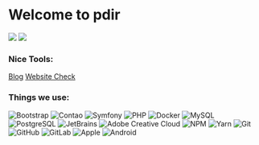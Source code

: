 
# Welcome to pdir 

![](https://raw.githubusercontent.com/pdir/.github/output/github-contribution-grid-snake-dark.svg#gh-dark-mode-only)
![](https://raw.githubusercontent.com/pdir/.github/output/github-contribution-grid-snake.svggh-light-mode-only)

### Nice Tools:

[Blog](https://pdir.de/agentur-webdesign-blog.html)
[Website Check](https://pdir.de/website-check.html)

### Things we use:

![Bootstrap](https://img.shields.io/badge/-Bootstrap-563D7C?style=flat-square&logo=bootstrap&logoColor=white)
![Contao](https://img.shields.io/badge/-Contao-D33C43?style=flat-square&logo=Contao&logoColor=white)
![Symfony](https://img.shields.io/badge/-Symfony-FF2D20?style=flat-square&logo=Symfony&logoColor=white)
![PHP](https://img.shields.io/badge/-PHP-777BB4?style=flat-square&logo=PHP&logoColor=white)
![Docker](https://img.shields.io/badge/-Docker-2496ED?style=flat-square&logo=Docker&logoColor=white)
![MySQL](https://img.shields.io/badge/-MySQL-4479A1?style=flat-square&logo=MySQL&logoColor=white)
![PostgreSQL](https://img.shields.io/badge/-PostgreSQL-336791?style=flat-square&logo=PostgreSQL&logoColor=white)
![JetBrains](https://img.shields.io/badge/-JetBrains-000000?style=flat-square&logo=JetBrains&logoColor=white)
![Adobe Creative Cloud](https://img.shields.io/badge/-Adobe_Creative_Cloud-DA1F26?style=flat-square&logo=Adobe-Creative-Cloud&logoColor=white)
![NPM](https://img.shields.io/badge/-NPM-CB3837?style=flat-square&logo=NPM&logoColor=white)
![Yarn](https://img.shields.io/badge/-Yarn-2C8EBB?style=flat-square&logo=Yarn&logoColor=white)
![Git](https://img.shields.io/badge/-Git-F05032?style=flat-square&logo=Git&logoColor=white)
![GitHub](https://img.shields.io/badge/-GitHub-181717?style=flat-square&logo=GitHub&logoColor=white)
![GitLab](https://img.shields.io/badge/-GitLab-FCA121?style=flat-square&logo=GitLab&logoColor=white)
![Apple](https://img.shields.io/badge/-Apple-999999?style=flat-square&logo=Apple&logoColor=white)
![Android](https://img.shields.io/badge/-Android-3DDC84?style=flat-square&logo=Android&logoColor=black)


